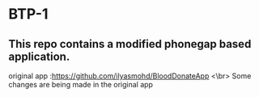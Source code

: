 # BTP-1
## This repo contains a modified phonegap based application.

original app :https://github.com/ilyasmohd/BloodDonateApp
<\br>
Some changes are being made in the original app
